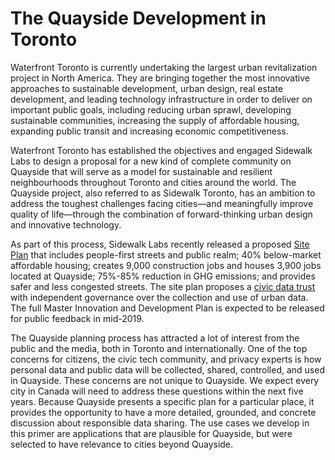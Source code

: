 # The Quayside Development in Toronto

Waterfront Toronto is currently undertaking the largest urban revitalization project in North America. They are bringing together the most innovative approaches to sustainable development, urban design, real estate development, and leading technology infrastructure in order to deliver on important public goals, including reducing urban sprawl, developing sustainable communities, increasing the supply of affordable housing, expanding public transit and increasing economic competitiveness. 

Waterfront Toronto has established the objectives and engaged Sidewalk Labs to design a proposal for a new kind of complete community on Quayside that will serve as a model for sustainable and resilient neighbourhoods throughout Toronto and cities around the world. The Quayside project, also referred to as Sidewalk Toronto, has an ambition to address the toughest challenges facing cities—and meaningfully improve quality of life—through the combination of forward-thinking urban design and innovative technology.

As part of this process, Sidewalk Labs recently released a proposed [Site Plan](https://sidewalktoronto.ca/wp-content/uploads/2018/11/18.11.29_Quayside_Draft_Site-Plan.pdf) that includes people-first streets and public realm; 40% below-market affordable housing; creates 9,000 construction jobs and houses 3,900 jobs located at Quayside; 75%-85% reduction in GHG emissions; and provides safer and less congested streets. The site plan proposes a [civic data trust](https://waterfrontoronto.ca/nbe/wcm/connect/waterfront/41979265-8044-442a-9351-e28ef6c76d70/18.10.15_SWT_Draft+Proposals+Regarding+Data+Use+and+Governance.pdf?MOD=AJPERES) with independent governance over the collection and use of urban data. The full Master Innovation and Development Plan is expected to be released for public feedback in mid-2019.  

The Quayside planning process has attracted a lot of interest from the public and the media, both in Toronto and internationally. One of the top concerns for citizens, the civic tech community, and privacy experts is how personal data and public data will be collected, shared, controlled, and used in Quayside. These concerns are not unique to Quayside. We expect every city in Canada will need to address these questions within the next five years. Because Quayside presents a specific plan for a particular place, it provides the opportunity to have a more detailed, grounded, and concrete discussion about responsible data sharing. The use cases we develop in this primer are applications that are plausible for Quayside, but were selected to have relevance to cities beyond Quayside. 



